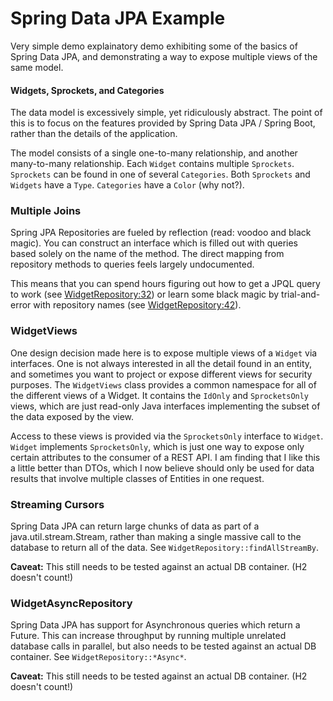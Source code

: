 # Spring Data JPA Example

Very simple demo explainatory demo exhibiting some of the basics of Spring Data JPA, and demonstrating a way to expose
multiple views of the same model.

#### Widgets, Sprockets, and Categories
The data model is excessively simple, yet ridiculously abstract. The point of this is to focus on the features provided by Spring Data
JPA / Spring Boot, rather than the details of the application.

The model consists of a single one-to-many relationship, and another many-to-many relationship. Each `Widget` contains multiple
`Sprockets`. `Sprockets` can be found in one of several `Categories`. Both `Sprockets` and `Widgets` have a `Type`. `Categories`
have a `Color` (why not?).

### Multiple Joins

Spring JPA Repositories are fueled by reflection (read: voodoo and black magic). You can construct an interface which is filled out
with queries based solely on the name of the method. The direct mapping from repository methods to queries feels largely undocumented.

This means that you can spend hours figuring out how to get a JPQL query to work (see [WidgetRepository:32](https://github.com/NiftySoft/example-spring-data-jpa/blob/master/src/main/java/com/niftysoft/example/repository/WidgetRepository.java#L33)) or learn some black magic by
trial-and-error with repository names (see [WidgetRepository:42](https://github.com/NiftySoft/example-spring-data-jpa/blob/master/src/main/java/com/niftysoft/example/repository/WidgetRepository.java#L42)).

### WidgetViews

One design decision made here is to expose multiple views of a `Widget` via interfaces. One is not always interested in
all the detail found in an entity, and sometimes you want to project or expose different views for security purposes. The `WidgetViews`
class provides a common namespace for all of the different views of a Widget. It contains the `IdOnly` and `SprocketsOnly`
views, which are just read-only Java interfaces implementing the subset of the data exposed by the view.

Access to these views is provided via the `SprocketsOnly` interface to `Widget`. `Widget` implements `SprocketsOnly`, 
which is just one way to expose only certain attributes to the consumer of a REST API. I am finding that I like this a
little better than DTOs, which I now believe should only be used for data results that involve multiple classes of Entities
in one request.

### Streaming Cursors

Spring Data JPA can return large chunks of data as part of a java.util.stream.Stream, rather than making a single 
massive call to the database to return all of the data. See `WidgetRepository::findAllStreamBy`. 

**Caveat:** This still needs to be tested against an actual DB container. (H2 doesn't count!)

### WidgetAsyncRepository

Spring Data JPA has support for Asynchronous queries which return a Future. This can increase throughput by running
multiple unrelated database calls in parallel, but also needs to be tested against an actual DB container. See `WidgetRepository::*Async*`.

**Caveat:** This still needs to be tested against an actual DB container. (H2 doesn't count!)

